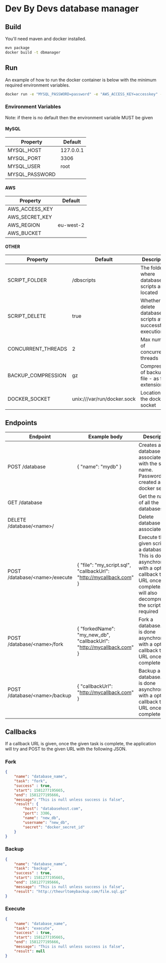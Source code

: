 # Dev By Devs database manager

## Build

You'll need maven and docker installed.

```bash
mvn package
docker build -t dbmanager
```

## Run

An example of how to run the docker container is below with the minimum required environment variables.

```bash
docker run -e "MYSQL_PASSWORD=password" -e "AWS_ACCESS_KEY=accesskey" -e "AWS_SECRET_KEY=secretkey" -e "AWS_BUCKET=bucket" -v /path/to/scripts:/dbscripts -v /var/run/docker.sock:/var/run/docker.sock -p8080:8080 -d dbmanager 
```

### Environment Variables

Note: if there is no default then the environment variable MUST be given

#### MySQL

| Property | Default
| --- | --- |
| MYSQL_HOST | 127.0.0.1 |
| MYSQL_PORT | 3306 |
| MYSQL_USER | root |
| MYSQL_PASSWORD |  |

#### AWS

| Property | Default
| --- | --- |
| AWS_ACCESS_KEY | |
| AWS_SECRET_KEY | |
| AWS_REGION | eu-west-2 |
| AWS_BUCKET | |

#### OTHER

| Property | Default | Description |
| --- | --- | --- |
| SCRIPT_FOLDER | /dbscripts | The folder where database scripts are located |
| SCRIPT_DELETE | true | Whether to delete database scripts after successful execution |
| CONCURRENT_THREADS | 2 | Max number of concurrent threads |
| BACKUP_COMPRESSION | gz | Compression of backup file - as file extension |
| DOCKER_SOCKET | unix:///var/run/docker.sock | Location of the docker socket |


## Endpoints

| Endpoint | Example body | Description |
| --- | --- | --- |
| POST /database | { "name": "mydb" } | Creates a database with associated user with the same name. Password created as docker secret |
| GET /database | | Get the names of all the databases |
| DELETE /database/\<name\>/ | | Delete database and associated user |
| POST /database/\<name\>/execute | { "file": "my_script.sql", "callbackUrl": "http://mycallback.com" } | Execute the given script on a database. This is done asynchronously with a optional callback to a URL once complete. This will also decompress the script file if required |
| POST /database/\<name\>/fork | { "forkedName": "my_new_db", "callbackUrl": "http://mycallback.com" } | Fork a database. This is done asynchronously with a optional callback to a URL once complete |
| POST /database/\<name\>/backup | { "callbackUrl": "http://mycallback.com" } | Backup a database. This is done asynchronously with a optional callback to a URL once complete |

## Callbacks

If a callback URL is given, once the given task is complete, the application will try and POST to the given URL with the following JSON.

### Fork

```json
{
    "name": "database_name",
    "task": "fork",
    "success" : true,
    "start": 1581277195665,
    "end": 1581277195666,
    "message": "This is null unless success is false",
    "result": {
        "host": "databasehost.com",
        "port": 3306,
        "name": "new_db",
        "username": "new_db",
        "secret": "docker_secret_id"
    }
}
```

### Backup

```json
{
    "name": "database_name",
    "task": "backup",
    "success" : true,
    "start": 1581277195665,
    "end": 1581277195666,
    "message": "This is null unless success is false",
    "result": "http://theurltomybackup.com/file.sql.gz"
}
```

### Execute

```json
{
    "name": "database_name",
    "task": "execute",
    "success" : true,
    "start": 1581277195665,
    "end": 1581277195666,
    "message": "This is null unless success is false",
    "result": null
}
```